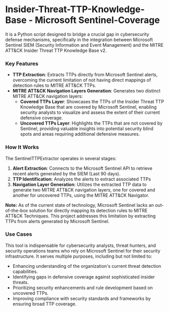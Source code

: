 # Insider-Threat-TTP-Knowledge-Base - Microsoft Sentinel-Coverage

It is a Python script designed to bridge a crucial gap in cybersecurity defense mechanisms, specifically in the integration between Microsoft Sentinel SIEM (Security Information and Event Management) and the MITRE ATT&CK Insider Threat TTP Knowledge Base v2. 


### Key Features

- **TTP Extraction**: Extracts TTPs directly from Microsoft Sentinel alerts, overcoming the current limitation of not having direct mappings of detection rules to MITRE ATT&CK TTPs.
- **MITRE ATT&CK Navigation Layers Generation**: Generates two distinct MITRE ATT&CK navigation layers:
    - **Covered TTPs Layer**: Showcases the TTPs of the Insider Threat TTP Knowledge Base that are covered by Microsoft Sentinel, enabling security analysts to visualize and assess the extent of their current defensive coverage.
    - **Uncovered TTPs Layer**: Highlights the TTPs that are not covered by Sentinel, providing valuable insights into potential security blind spots and areas requiring additional defensive measures.


### How It Works

The SentinelTTPExtractor operates in several stages:

1. **Alert Extraction**: Connects to the Microsoft Sentinel API to retrieve recent alerts generated by the SIEM (Last 90 days).
2. **TTP Identification**: Analyzes the alerts to extract associated TTPs
3. **Navigation Layer Generation**: Utilizes the extracted TTP data to generate two MITRE ATT&CK navigation layers, one for covered and another for uncovered TTPs, using the MITRE ATT&CK Navigator.

**Note:** As of the current state of technology, Microsoft Sentinel lacks an out-of-the-box solution for directly mapping its detection rules to MITRE ATT&CK Techniques. This project addresses this limitation by extracting TTPs from alerts generated by Microsoft Sentinel.

### Use Cases

This tool is indispensable for cybersecurity analysts, threat hunters, and security operations teams who rely on Microsoft Sentinel for their security infrastructure. It serves multiple purposes, including but not limited to:

- Enhancing understanding of the organization's current threat detection capabilities.
- Identifying gaps in defensive coverage against sophisticated insider threats.
- Prioritizing security enhancements and rule development based on uncovered TTPs.
- Improving compliance with security standards and frameworks by ensuring broad TTP coverage.

